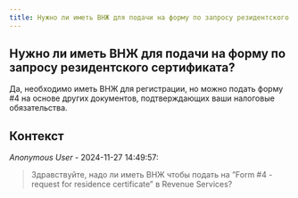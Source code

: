 ```yaml
---
title: Нужно ли иметь ВНЖ для подачи на форму по запросу резидентского сертификата?
---
```


## Нужно ли иметь ВНЖ для подачи на форму по запросу резидентского сертификата?

Да, необходимо иметь ВНЖ для регистрации, но можно подать форму #4 на основе других документов, подтверждающих ваши налоговые обязательства.

## Контекст

_Anonymous User_ - 2024-11-27 14:49:57:

> Здравствуйте, надо ли иметь ВНЖ чтобы подать на ”Form #4 - request for residence certificate” в Revenue Services?
